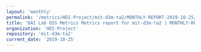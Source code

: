 ```yaml
---
layout: 'monthly'
permalink: '/metrics/HDI-Project/mit-d3m-ta2/MONTHLY-REPORT-2019-10-25/'
title: 'DAI Lab OSS Metrics Metrics report for mit-d3m-ta2 | MONTHLY-REPORT-2019-10-25'
organization: 'HDI-Project'
repository: 'mit-d3m-ta2'
current_date: '2019-10-25'
---
```

